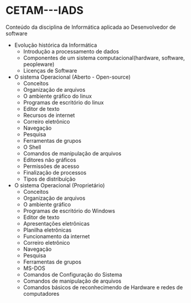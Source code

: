 # CETAM---IADS
Conteúdo da disciplina de Informática aplicada ao Desenvolvedor de software

* Evolução histórica da Informática
  * Introdução a processamento de dados
  * Componentes de um sistema computacional(hardware, software, peopleware)
  * Licenças de Software
* O sistema Operacional (Aberto - Open-source)
  * Conceitos
  * Organização de arquivos
  * O ambiente gráfico do linux
  * Programas de escritório do linux
  * Editor de texto
  * Recursos de internet
  * Correiro eletrônico
  * Navegação
  * Pesquisa
  * Ferramentas de grupos
  * O Shell
  * Comandos de manipulação de arquivos
  * Editores não gráficos
  * Permissões de acesso
  * Finalização de processos
  * Tipos de distribuíção
* O sistema Operacional (Proprietário)
  * Conceitos
  * Organização de arquivos
  * O ambiente gráfico 
  * Programas de escritório do Windows
  * Editor de texto
  * Apresentações eletrônicas
  * Planilha eletrônicas
  * Funcionamento da internet
  * Correiro eletrônico
  * Navegação
  * Pesquisa
  * Ferramentas de grupos
  * MS-DOS
  * Comandos de Configuração do Sistema
  * Comandos de manipulação de arquivos
  * Comandos básicos de reconhecimendo de Hardware e redes de computadores
